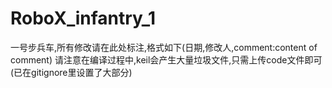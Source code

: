 # RoboX_infantry_1
 一号步兵车,所有修改请在此处标注,格式如下(日期,修改人,comment:content of comment)
请注意在编译过程中,keil会产生大量垃圾文件,只需上传code文件即可(已在gitignore里设置了大部分)
